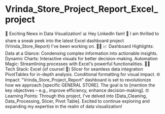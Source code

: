 # Vrinda_Store_Project_Report_Excel_project

🚀 Exciting News in Data Visualization! 📊
Hey LinkedIn fam! 👋
I am thrilled to share a sneak peek into the latest Excel dashboard project (Vrinda_Store_Report) I've been working on. 🚀💼
📈 Dashboard Highlights:
Data at a Glance: Condensing complex information into actionable insights.
Dynamic Charts: Interactive visuals for better decision-making.
Automation Magic: Streamlining processes with Excel's powerful functionalities.
👨‍💻 Tech Stack:
Excel (of course! 🚀)
Slicer for seamless data integration
PivotTables for in-depth analysis.
Conditional formatting for visual impact.
🌐 Impact:
"Vrinda_Store_Project_Report" dashboard is set to revolutionize how we approach [specific GENERAL STORE]. The goal is to [mention the key objectives – e.g., improve efficiency, enhance decision-making].
🤓 Learning Points:
Through this project, I've delved into [Data_Cleaning, Data_Processing, Slicer, Pivot Table]. Excited to continue exploring and expanding my expertise in the realm of data visualization!
